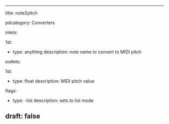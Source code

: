 --- 


title: note2pitch

pdcategory: Converters

inlets:

  1st:
  - type: anything
    description: note name to convert to MIDI pitch

outlets:

  1st:
  - type: float
    description: MIDI pitch value





flags:
  - type: -list
    description: sets to list mode

draft: false
---